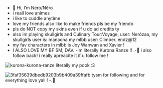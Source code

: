- 👋 Hi, I’m Nero/Néro
- i reall love animes 
- i like to cuddle anytime
- love my friends also like to make friends pls be my friendo
- pls do NOT copy my skins even if u do ad credits ty
- also im playing skullgirls and Culinary Tour:Voyage, user: Nerózaa, my skullgirls user is: manaona  my mlbb user: Climber. endz@12 
- my fav characters in mlbb is Joy Wanwan and Xavier !
- I ALSO LOVE MY BF SM, DAV.
-im literally Kurona Ranze !! .-🦈
i also follow back! i really apreacite it if u follow me !

![kurona-kurona-ranze](https://github.com/user-attachments/assets/550a9b30-0634-43cf-8169-eb3a9d187cbc) literally my pook :3




![3faf35639dbedb9203b9b409a39ffafb](https://github.com/user-attachments/assets/67dac541-870d-413a-833a-3363e46e7359) tysm for following and for everything love yall ! -.🦈
